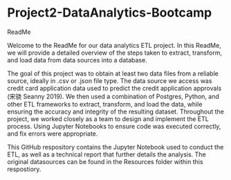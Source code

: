 # Project2-DataAnalytics-Bootcamp

ReadMe

Welcome to the ReadMe for our data analytics ETL project. In this ReadMe, we will provide a detailed overview of the steps taken to extract, transform, and load data from data sources into a database.

The goal of this project was to obtain at least two data files from a reliable source, ideally in .csv or .json file type. The data source we access was credit card application data used to predict the credit application approvals (宋骁 Seanny 2019).   We then used a combination of Postgres, Python, and other ETL frameworks to extract, transform, and load the data, while ensuring the accuracy and integrity of the resulting dataset.
Throughout the project, we worked closely as a team to design and implement the ETL process. Using Jupyter Notebooks to ensure code was executed correctly, and fix errors were appropriate.

This GitHub respository contains the Jupyter Notebook used to conduct the ETL, as well as a technical report that further details the analysis.
The original datasources can be found in the Resources folder within this respostiory.
